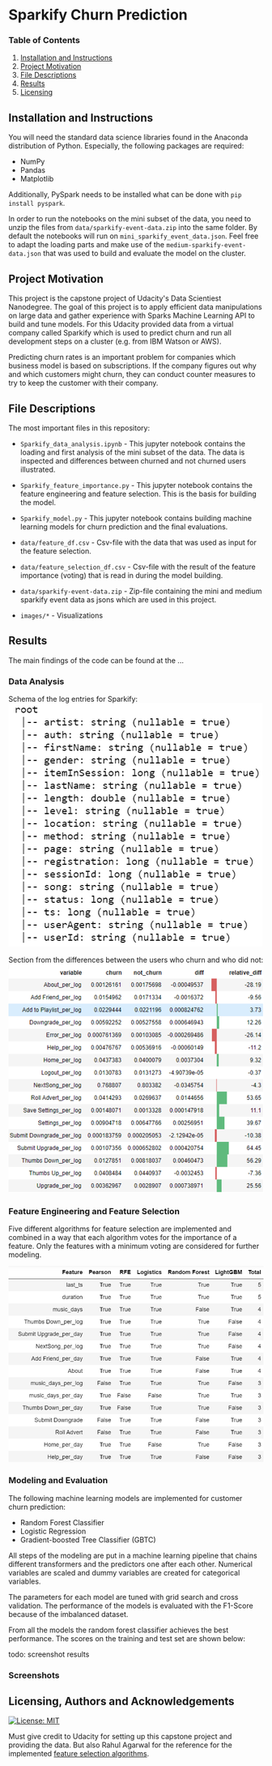 # Sparkify Churn Prediction

### Table of Contents

1. [Installation and Instructions](#installation)
2. [Project Motivation](#motivation)
3. [File Descriptions](#files)
4. [Results](#results)
5. [Licensing](#licensing)

## Installation and Instructions<a name="installation"></a>

You will need the standard data science libraries found in the Anaconda distribution of Python. Especially, the following packages are required:

- NumPy
- Pandas
- Matplotlib

Additionally, PySpark needs to be installed what can be done with `pip install pyspark`.
  
In order to run the notebooks on the mini subset of the data, you need to unzip the files from `data/sparkify-event-data.zip` into the same folder. By default the notebooks will run on `mini_sparkify_event_data.json`. Feel free to adapt the loading parts and make use of the `medium-sparkify-event-data.json` that was used to build and evaluate the model on the cluster.

## Project Motivation<a name="motivation"></a>

This project is the capstone project of Udacity's Data Scientiest Nanodegree. The goal of this project is to apply efficient data manipulations on large data and gather experience with Sparks Machine Learning API to build and tune models. For this Udacity provided data from a virtual company called Sparkify which is used to predict churn and run all development steps on a cluster (e.g. from IBM Watson or AWS).
  
Predicting churn rates is an important problem for companies which business model is based on subscriptions. If the company figures out why and which customers might churn, they can conduct counter measures to try to keep the customer with their company.

## File Descriptions <a name="files"></a>

The most important files in this repository:

* `Sparkify_data_analysis.ipynb` - This jupyter notebook contains the loading and first analysis of the mini subset of the data. The data is inspected and differences between churned and not churned users illustrated.

* `Sparkify_feature_importance.py` - This jupyter notebook contains the feature engineering and feature selection. This is the basis for building the model.

* `Sparkify_model.py` - This jupyter notebook contains building machine learning models for churn prediction and the final evaluations.

* `data/feature_df.csv` - Csv-file with the data that was used as input for the feature selection.

* `data/feature_selection_df.csv` - Csv-file with the result of the feature importance (voting) that is read in during the model building.

* `data/sparkify-event-data.zip` - Zip-file containing the mini and medium sparkify event data as jsons which are used in this project.

* `images/*` - Visualizations

## Results<a name="results"></a>

The main findings of the code can be found at the ...

### Data Analysis

Schema of the log entries for Sparkify:
![DataSchema](images/data_schema.PNG)

Section from the differences between the users who churn and who did not:
![ExploratoryAnalysis](images/page_actions_difference_per_log.PNG)

### Feature Engineering and Feature Selection

Five different algorithms for feature selection are implemented and combined in a way that each algorithm votes for the importance of a feature. Only the features with a minimum voting are considered for further modeling.
  
![FeatureImportance](images/feature_selection.PNG)

### Modeling and Evaluation

The following machine learning models are implemented for customer churn prediction:
  
- Random Forest Classifier
- Logistic Regression
- Gradient-boosted Tree Classifier (GBTC)
  
All steps of the modeling are put in a machine learning pipeline that chains different transformers and the predictors one after each other. Numerical variables are scaled and dummy variables are created for categorical variables.
  
The parameters for each model are tuned with grid search and cross validation. The performance of the models is evaluated with the F1-Score because of the imbalanced dataset.
  
From all the models the random forest classifier achieves the best performance. The scores on the training and test set are shown below:

todo: screenshot results

### Screenshots

## Licensing, Authors and Acknowledgements<a name="licensing"></a>
[![License: MIT](https://img.shields.io/badge/License-MIT-yellow.svg)](https://opensource.org/licenses/MIT)

Must give credit to Udacity for setting up this capstone project and providing the data. But also Rahul Agarwal for the reference for the implemented [feature selection algorithms](https://towardsdatascience.com/the-5-feature-selection-algorithms-every-data-scientist-need-to-know-3a6b566efd2).